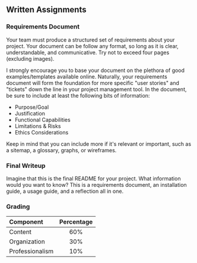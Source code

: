 ## Written Assignments

### Requirements Document
Your team must produce a structured set of requirements about your project. Your document can be follow any format, so long as it is clear, understandable, and communicative. Try not to exceed four pages (excluding images).

I strongly encourage you to base your document on the plethora of good examples/templates available online. Naturally, your requirements document will form the foundation for more specific "user stories" and "tickets" down the line in your project management tool. In the document, be sure to include at least the following bits of information:

* Purpose/Goal
* Justification
* Functional Capabilities
* Limitations & Risks
* Ethics Considerations

Keep in mind that you can include more if it's relevant or important, such as a sitemap, a glossary, graphs, or wireframes.

### Final Writeup
Imagine that this is the final README for your project. What information would you want to know? This is a requirements document, an installation guide, a usage guide, and a reflection all in one.

### Grading
|Component|Percentage|
|:---|:---:|
|Content|60%|
|Organization|30%|
|Professionalism|10%|
